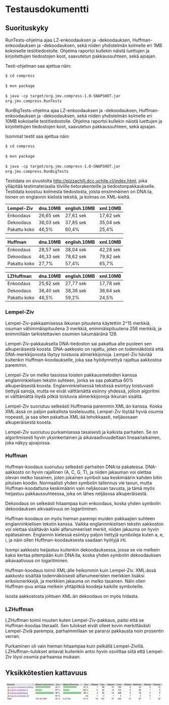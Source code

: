 # Testausdokumentti

## Suorituskyky

RunTests-ohjelma ajaa LZ-enkoodauksen ja -dekoodauksen,
Huffman-enkoodauksen ja -dekoodauksen, sekä niiden yhdistelmän
kolmelle eri 1MB kokoiselle testitiedostolle. Ohjelma raportoi
kullekin näistä luettujen ja kirjoitettujen tiedostojen koot,
saavutetun pakkaussuhteen, sekä ajoajan.

Testi-ohjelman saa ajettua näin:

	$ cd compress

	$ mvn package

	$ java -cp target/org.jmv.compress-1.0-SNAPSHOT.jar org.jmv.compress.RunTests

RunBigTests-ohjelma ajaa LZ-enkoodauksen ja -dekoodauksen,
Huffman-enkoodauksen ja -dekoodauksen, sekä niiden yhdistelmän
kolmelle eri 10MB kokoiselle testitiedostolle. Ohjelma raportoi
kullekin näistä luettujen ja kirjoitettujen tiedostojen koot,
saavutetun pakkaussuhteen, sekä ajoajan.

Isommat testit saa ajettua näin:

	$ cd compress

	$ mvn package

	$ java -cp target/org.jmv.compress-1.0-SNAPSHOT.jar org.jmv.compress.RunBigTests

Testidata on sivustolta
<http://pizzachili.dcc.uchile.cl/index.html>, joka ylläpitää
testimateriaalia tiiviille tietorakenteille ja tiedostonpakkaukselle.
Testidata koostuu kolmesta tiedostosta, joista ensimmäinen on
DNA:ta, toinen on englannin kielistä tekstiä, ja kolmas on XML-kieltä.


| Lempel-Ziv   | dna.10MB  | english.10MB | xml.10MB  |
|:-------------|:----------|:-------------|:----------|
| Enkoodaus    | 26,65 sek | 27,61 sek    | 17,62 sek |
| Dekoodaus    | 36,03 sek | 37,85 sek    | 35,04 sek |
| Pakattu koko | 46,5%     | 60,4%        | 25,4%     |


| Huffman      | dna.10MB  | english.10MB | xml.10MB  |
|:-------------|:----------|:-------------|:----------|
| Enkoodaus    | 28,57 sek | 38,04 sek    | 42,28 sek |
| Dekoodaus    | 46,33 sek | 78,62 sek    | 79,82 sek |
| Pakattu koko | 27,7%     | 57,4%        | 65,7%     |


| LZHuffman    | dna.10MB  | english.10MB | xml.10MB  |
|:-------------|:----------|:-------------|:----------|
| Enkoodaus    | 25,62 sek | 27,77 sek    | 17,78 sek |
| Dekoodaus    | 36,40 sek | 38,36 sek    | 36,64 sek |
| Pakattu koko | 46,5%     | 59,2%        | 24,5%     |

### Lempel-Ziv

Lempel-Ziv-pakkaamisessa ikkunan pituutena käytettiin 2^15 merkkiä,
osuman vähimmäispituutena 3 merkkiä, enimmäispituutena 258 merkkiä, ja
enimmillään tarkistettavien osumien lukumääränä 128.

Lempel-Ziv-pakkauksella DNA-tiedoston sai pakattua alle puoleen sen
alkuperäisestä koosta. DNA-aakkosto on rajattu, joten on todennäköistä
että DNA-merkkijonosta löytyy toistuvia alimerkkijonoja. Lempel-Ziv
häviää kuitenkin Huffman-koodaukselle, joka saa hyödynnettyä rajattua
aakkostoa paremmin.

Lempel-Ziv on melko tasoissa toisten pakkausmetodien kanssa
englanninkielisen tekstin suhteen, jonka se saa pakattua 60%
alkuperäisestä koosta. Englanninkielisessä tekstissä esiintyy
toistuvasti tiettyjä sanoja, mutta ne eivät välttämättä esiinny
yhdessä, jolloin algoritmi ei välttämättä löydä pitkiä toistuvia
alimerkkijonoja ikkunan sisältä.

Lempel-Ziv suoriutuu selkeästi Huffmania paremmin XML:än kanssa. Koska
XML:ässä on paljon paikallista toisteisuutta, Lempel-Ziv löytää hyviä
osumia nopeasti, ja saa siten pakattua XML:ää tehokkaasti, neljäsosaan
alkuperäisestä koosta.

Lempel-Ziv suoriutuu purkamisessa tasaisesti ja kaikista parhaiten. Se
on algoritmisesti hyvin yksinkertainen ja aikavaadivuudeltaan
lineaariaikainen, joka näkyy ajoajoissa.


### Huffman

Huffman-koodaus suoriutuu selkeästi parhaiten DNA:ta pakatessa.
DNA-aakkosto on hyvin rajallinen (A, C, G, T), ja niiden jakauman voi
olettaa olevan melko tasainen, joten jokainen symboli saa keskimäärin
kahden bitin pituisen koodin. Normaalisti yhden symbolin tallennus vie
tavun, mutta Huffman-koodattuna keskimäärin vain neljäsosan tavusta,
ja tämä myös heijastuu pakkaussuhteessa, joka on lähes neljäsosa
alkuperäisestä.

Dekoodaus on selkeästi hitaampaa kuin enkoodaus, koska yhden symbolin
dekoodauksen aikvaativuus on logaritminen.

Huffman-koodaus on myös hieman parempi muiden pakkaajien suhteen
englanninkielisen tekstin kanssa. Vaikka englanninkielisen tekstin
aakkoston voi olettaa sisältävän kaiki alfanumeeriset merkit, niiden
jakauma on hyvin epätasainen. Englannin kielessä esiintyy paljon
tiettyjä symboleja kuten a, e, i, ja näin ollen Huffman-koodauksesta
saadaan hyötyjä irti.

Isompi aakkosto heijastuu kuitenkin dekoodauksessa, jossa se vie
melkein kaksi kertaa pitempään kuin DNA:lla, koska yhden symbolin
dekoodauksen aikavaativuus on logaritminen.

Huffman-koodaus toimii XML:älle heikommin kuin Lempel-Ziv. XML:ässä
aakkosto sisältää todennäköisesti alfanumeeristen merkkien lisäksi
erikoismerkkejä, ja merkkien jakauma on melko tasainen. Näin ollen
Huffman-puu antaa melkein yhtäpitkiä koodeja kaikille symboleille.

Isosta aakkostosta johtuen XML:än dekoodaus on myös hidasta.

### LZHuffman

LZHuffman toimii muuten kuten Lempel-Ziv-pakkaus, paitsi että se
Huffman-koodaa literaalit. Sen tulokset eivät olleet kovin
merkittävästi Lempel-Ziviä parempia, parhaimmillaan se paransi
pakkausta noin prosentin verran.

Purkaminen oli vain hieman hitaampaa kuin pelkällä Lempel-Zivillä.
LZHuffman-tulokset antavat kuitenkin antoi hyvin osviittaa siitä että
Lempel-Ziv löysi osumia parhaansa mukaan.


## Yksikkötestien kattavuus

![Kattavuusraportti](./kattavuus.png)
